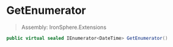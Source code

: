 ﻿

# GetEnumerator

> Assembly: IronSphere.Extensions

```csharp
public virtual sealed IEnumerator<DateTime> GetEnumerator()
```



 